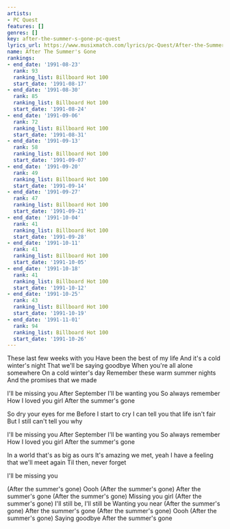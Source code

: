 ```yaml
---
artists:
- PC Quest
features: []
genres: []
key: after-the-summer-s-gone-pc-quest
lyrics_url: https://www.musixmatch.com/lyrics/pc-Quest/After-the-Summer-s-Gone
name: After The Summer's Gone
rankings:
- end_date: '1991-08-23'
  rank: 93
  ranking_list: Billboard Hot 100
  start_date: '1991-08-17'
- end_date: '1991-08-30'
  rank: 85
  ranking_list: Billboard Hot 100
  start_date: '1991-08-24'
- end_date: '1991-09-06'
  rank: 72
  ranking_list: Billboard Hot 100
  start_date: '1991-08-31'
- end_date: '1991-09-13'
  rank: 58
  ranking_list: Billboard Hot 100
  start_date: '1991-09-07'
- end_date: '1991-09-20'
  rank: 49
  ranking_list: Billboard Hot 100
  start_date: '1991-09-14'
- end_date: '1991-09-27'
  rank: 47
  ranking_list: Billboard Hot 100
  start_date: '1991-09-21'
- end_date: '1991-10-04'
  rank: 41
  ranking_list: Billboard Hot 100
  start_date: '1991-09-28'
- end_date: '1991-10-11'
  rank: 41
  ranking_list: Billboard Hot 100
  start_date: '1991-10-05'
- end_date: '1991-10-18'
  rank: 41
  ranking_list: Billboard Hot 100
  start_date: '1991-10-12'
- end_date: '1991-10-25'
  rank: 43
  ranking_list: Billboard Hot 100
  start_date: '1991-10-19'
- end_date: '1991-11-01'
  rank: 94
  ranking_list: Billboard Hot 100
  start_date: '1991-10-26'
---
```

These last few weeks with you
Have been the best of my life
And it's a cold winter's night
That we'll be saying goodbye
When you're all alone somewhere
On a cold winter's day
Remember these warm summer nights
And the promises that we made

I'll be missing you
After September
I'll be wanting you
So always remember
How I loved you girl
After the summer's gone

So dry your eyes for me
Before I start to cry
I can tell you that life isn't fair
But I still can't tell you why

I'll be missing you
After September
I'll be wanting you
So always remember
How I loved you girl
After the summer's gone

In a world that's as big as ours
It's amazing we met, yeah
I have a feeling that we'll meet again
Til then, never forget

I'll be missing you



(After the summer's gone)
Oooh
(After the summer's gone)
After the summer's gone
(After the summer's gone)
Missing you girl
(After the summer's gone)
I'll still be, I'll still be
Wanting you near
(After the summer's gone)
After the summer's gone
(After the summer's gone)
Oooh
(After the summer's gone)
Saying goodbye
After the summer's gone
